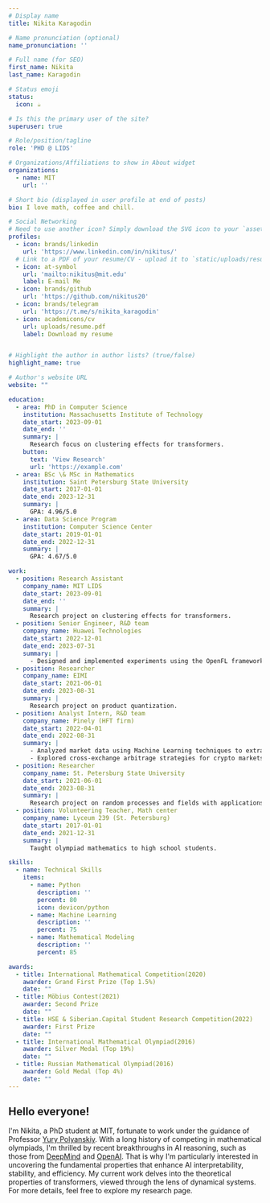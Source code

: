 ```yaml
---
# Display name
title: Nikita Karagodin

# Name pronunciation (optional)
name_pronunciation: ''

# Full name (for SEO)
first_name: Nikita
last_name: Karagodin

# Status emoji
status:
  icon: ☕️

# Is this the primary user of the site?
superuser: true

# Role/position/tagline
role: 'PHD @ LIDS'

# Organizations/Affiliations to show in About widget
organizations:
  - name: MIT
    url: ''

# Short bio (displayed in user profile at end of posts)
bio: I love math, coffee and chill.

# Social Networking
# Need to use another icon? Simply download the SVG icon to your `assets/media/icons/` folder.
profiles:
  - icon: brands/linkedin
    url: 'https://www.linkedin.com/in/nikitus/'
  # Link to a PDF of your resume/CV - upload it to `static/uploads/resume.pdf`
  - icon: at-symbol
    url: 'mailto:nikitus@mit.edu'
    label: E-mail Me
  - icon: brands/github
    url: 'https://github.com/nikitus20'
  - icon: brands/telegram
    url: 'https://t.me/s/nikita_karagodin'
  - icon: academicons/cv
    url: uploads/resume.pdf
    label: Download my resume


# Highlight the author in author lists? (true/false)
highlight_name: true

# Author's website URL
website: ""

education:
  - area: PhD in Computer Science
    institution: Massachusetts Institute of Technology
    date_start: 2023-09-01
    date_end: ''
    summary: |
      Research focus on clustering effects for transformers.
    button:
      text: 'View Research'
      url: 'https://example.com'
  - area: BSc \& MSc in Mathematics
    institution: Saint Petersburg State University
    date_start: 2017-01-01
    date_end: 2023-12-31
    summary: |
      GPA: 4.96/5.0
  - area: Data Science Program
    institution: Computer Science Center
    date_start: 2019-01-01
    date_end: 2022-12-31
    summary: |
      GPA: 4.67/5.0

work:
  - position: Research Assistant
    company_name: MIT LIDS
    date_start: 2023-09-01
    date_end: ''
    summary: |
      Research project on clustering effects for transformers.
  - position: Senior Engineer, R&D team
    company_name: Huawei Technologies
    date_start: 2022-12-01
    date_end: 2023-07-31
    summary: |
      - Designed and implemented experiments using the OpenFL framework to validate research findings and explore new avenues of Federated Learning.
  - position: Researcher
    company_name: EIMI
    date_start: 2021-06-01
    date_end: 2023-08-31
    summary: |
      Research project on product quantization.
  - position: Analyst Intern, R&D team
    company_name: Pinely (HFT firm)
    date_start: 2022-04-01
    date_end: 2022-08-31
    summary: |
      - Analyzed market data using Machine Learning techniques to extract meaningful insights.
      - Explored cross-exchange arbitrage strategies for crypto markets.
  - position: Researcher
    company_name: St. Petersburg State University
    date_start: 2021-06-01
    date_end: 2023-08-31
    summary: |
      Research project on random processes and fields with applications to data analysis.
  - position: Volunteering Teacher, Math center
    company_name: Lyceum 239 (St. Petersburg)
    date_start: 2017-01-01
    date_end: 2021-12-31
    summary: |
      Taught olympiad mathematics to high school students.

skills:
  - name: Technical Skills
    items:
      - name: Python
        description: ''
        percent: 80
        icon: devicon/python
      - name: Machine Learning
        description: ''
        percent: 75
      - name: Mathematical Modeling
        description: ''
        percent: 85

awards:
  - title: International Mathematical Competition(2020)
    awarder: Grand First Prize (Top 1.5%)
    date: ""
  - title: Möbius Contest(2021)
    awarder: Second Prize
    date: ""
  - title: HSE & Siberian.Capital Student Research Competition(2022)
    awarder: First Prize
    date: ""
  - title: International Mathematical Olympiad(2016)
    awarder: Silver Medal (Top 19%)
    date: ""
  - title: Russian Mathematical Olympiad(2016)
    awarder: Gold Medal (Top 4%)
    date: ""
---
```


## Hello everyone!

I'm Nikita, a PhD student at MIT, fortunate to work under the guidance of Professor [Yury Polyanskiy](https://people.lids.mit.edu/yp/homepage/). With a long history of competing in mathematical olympiads, I'm thrilled by recent breakthroughs in AI reasoning, such as those from [DeepMind](https://deepmind.google/discover/blog/ai-solves-imo-problems-at-silver-medal-level/) and [OpenAI](https://openai.com/index/introducing-openai-o1-preview/). That is why I'm particularly interested in uncovering the fundamental properties that enhance AI interpretability, stability, and efficiency.
My current work delves into the theoretical properties of transformers, viewed through the lens of dynamical systems. For more details, feel free to explore my research page.

